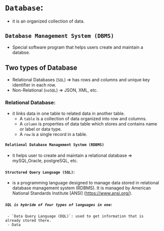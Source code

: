 # `Database`:
   - it is an organized collection of data. 
## `Database Management System (DBMS)`
  - Special software program that helps users create and maintain a databse.
## Two types of Database  
   - Relational Databases (`SQL`) => has rows and columns and unique key identifier in each row.    
   - Non-Relational (`noSQL`) => JSON, XML, etc.
### Relational Database:
+ it links data in one table to related data in another table. 
     - A `table` is a collection of data organized into row and columns.
     - A `column` is properties of data table which stores and contains name or label or data type. 
     - A `row` is a single record in a table. 
#### `Relational Database Management System (RDBMS)` 
 + it helps user to create and maintain a relational database => mySQL,Oracle, postgreSQL, etc.
#### `Structured Query Language (SQL)`:
 + is a programming language designed to manage data stored in relational database management system (RDBMS). It is managed by American National Standards Institute [ANSI]  (https://www.ansi.org/).

##### `SQL is hybride of four types of languages in one`:
     - `Data Query Language (DQL)`: used to get information that is already stored there. 
     - Data 
